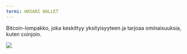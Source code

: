 ```yaml
---
termi: WASABI WALLET
---
```


Bitcoin-lompakko, joka keskittyy yksityisyyteen ja tarjoaa ominaisuuksia, kuten coinjoin.

![](../../dictionnaire/assets/48.png)